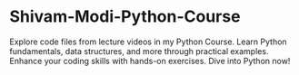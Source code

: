 # Shivam-Modi-Python-Course
Explore code files from lecture videos in my Python Course. Learn Python fundamentals, data structures, and more through practical examples. Enhance your coding skills with hands-on exercises. Dive into Python now!
